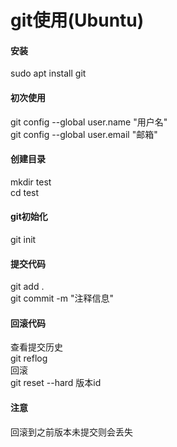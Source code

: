 # git使用(Ubuntu)

#### 安装
sudo apt install git 
#### 初次使用
git config --global user.name "用户名"  
git config --global user.email "邮箱"  
#### 创建目录
mkdir test  
cd test  
#### git初始化
git init  
#### 提交代码
git add .  
git commit -m "注释信息"  
#### 回滚代码
查看提交历史  
git reflog  
回滚  
git reset --hard 版本id  
#### 注意
回滚到之前版本未提交则会丢失  



